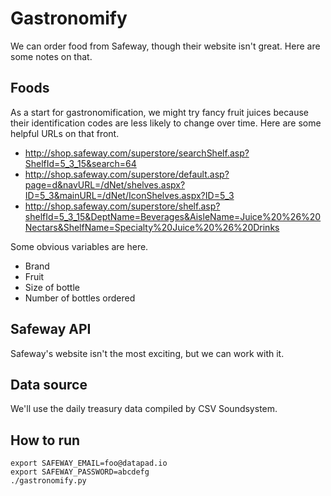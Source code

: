 Gastronomify
=====

We can order food from Safeway, though their website isn't great.
Here are some notes on that.

## Foods
As a start for gastronomification, we might try fancy fruit juices
because their identification codes are less likely to change over time.
Here are some helpful URLs on that front.

* http://shop.safeway.com/superstore/searchShelf.asp?ShelfId=5_3_15&search=64
* http://shop.safeway.com/superstore/default.asp?page=d&navURL=/dNet/shelves.aspx?ID=5_3&mainURL=/dNet/IconShelves.aspx?ID=5_3
* http://shop.safeway.com/superstore/shelf.asp?shelfId=5_3_15&DeptName=Beverages&AisleName=Juice%20%26%20Nectars&ShelfName=Specialty%20Juice%20%26%20Drinks

Some obvious variables are here.

* Brand
* Fruit
* Size of bottle
* Number of bottles ordered

## Safeway API
Safeway's website isn't the most exciting, but we can work with it.


## Data source
We'll use the daily treasury data compiled by CSV Soundsystem.

## How to run

    export SAFEWAY_EMAIL=foo@datapad.io
    export SAFEWAY_PASSWORD=abcdefg
    ./gastronomify.py

